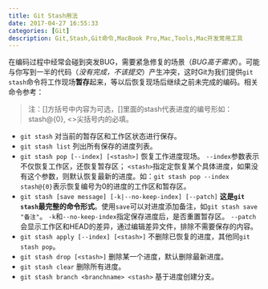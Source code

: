 ```yaml
---
title: Git Stash用法
date: 2017-04-27 16:55:33
categories: [Git]
description: Git,Stash,Git命令,MacBook Pro,Mac,Tools,Mac开发常用工具
---
```

在编码过程中经常会碰到突发BUG，需要紧急修复的场景（*BUG高于需求*）。可能与你写到一半的代码（*没有完成，不该提交*）产生冲突，这时Git为我们提供`git stash`命令将工作现场**暂存**起来，等以后恢复现场后继续之前未完成的编码。相关命令参考：

> 注：[]方括号中内容为可选，[<stash>]里面的stash代表进度的编号形如：stash@{0}, <>尖括号内的必填。

- `git stash`
对当前的暂存区和工作区状态进行保存。
- `git stash list`
列出所有保存的进度列表。
- `git stash pop [--index] [<stash>]`
恢复工作进度现场。
`--index`参数表示不仅恢复工作区，还恢复暂存区；
`<stash>`指定定恢复某个具体进度，如果没有这个参数，则默认恢复最新的进度。如：`git stash pop --index stash@{0}`表示恢复编号为0的进度的工作区和暂存区。
- `git stash [save message] [-k|--no-keep-index] [--patch]`
**这是`git stash`最完整的命令形式**。使用`save`可以对进度添加备注，如`git stash save "备注"`。
`-k`和`--no-keep-index`指定保存进度后，是否重置暂存区。
`--patch`会显示工作区和HEAD的差异，通过编辑差异文件，排除不需要保存的内容。
- `git stash apply [--index] [<stash>]`
不删除已恢复的进度，其他同`git stash pop`。
- `git stash drop [<stash>]`
删除某一个进度，默认删除最新进度。
- `git stash clear`
删除所有进度。
- `git stash branch <branchname> <stash>`
基于进度创建分支。